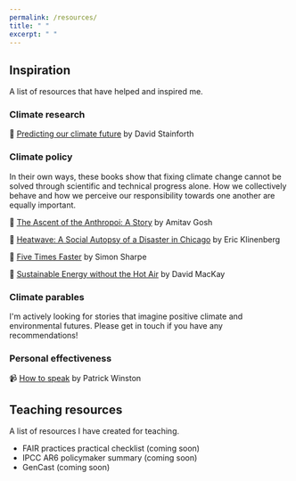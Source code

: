 ```yaml
---
permalink: /resources/
title: " "
excerpt: " "
---
```


## Inspiration

A list of resources that have helped and inspired me.

### Climate research

📖 [Predicting our climate future](https://global.oup.com/academic/product/predicting-our-climate-future-9780198812937?cc=gb&lang=en&) by David Stainforth

### Climate policy

In their own ways, these books show that fixing climate change cannot be solved through scientific and technical progress alone. How we collectively behave and how we perceive our responsibility towards one another are equally important.

📖 [The Ascent of the Anthropoi: A Story](https://www.cambridge.org/core/books/altered-earth/ascent-of-the-anthropoi-a-story/398D287A7F41234FB61097456223823C) by Amitav Gosh

📖 [Heatwave: A Social Autopsy of a Disaster in Chicago](https://press.uchicago.edu/ucp/books/book/chicago/H/bo20809880.html) by Eric Klinenberg

📖 [Five Times Faster](https://www.cambridge.org/core/books/five-times-faster) by Simon Sharpe

📖 [Sustainable Energy without the Hot Air](https://www.withouthotair.com/) by David MacKay

### Climate parables

I'm actively looking for stories that imagine positive climate and environmental futures. Please get in touch if you have any recommendations!

### Personal effectiveness

📹 [How to speak](https://www.youtube.com/watch?v=Unzc731iCUY) by Patrick Winston

## Teaching resources

A list of resources I have created for teaching.

* FAIR practices practical checklist (coming soon)
* IPCC AR6 policymaker summary (coming soon)
* GenCast (coming soon)
